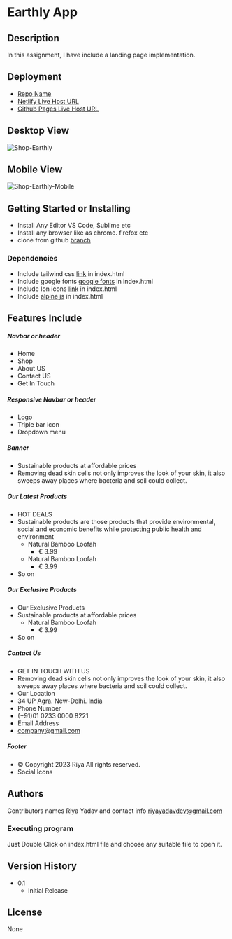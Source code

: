# Earthly App

## Description

In this assignment, I have include a landing page implementation.

## Deployment
* [Repo Name](https://github.com/RiyaYadavDev/1.Assignment-Internshala)
* [Netlify Live Host URL](https://deploy-preview-2--golden-pasca-c6f457.netlify.app/)
* [Github Pages Live Host URL](https://riyayadavdev.github.io/1.Assignment-Internshala/)

## Desktop View  
![Shop-Earthly](https://user-images.githubusercontent.com/122686981/217486798-c78f5517-405f-4642-b537-657da7c7f378.png)

## Mobile View  
![Shop-Earthly-Mobile](https://user-images.githubusercontent.com/122686981/217487457-b06cf3d6-095a-4233-b5ed-692aa1181516.png)

## Getting Started or Installing
* Install Any Editor VS Code, Sublime etc
* Install any browser like as chrome. firefox etc
* clone from github [branch](https://github.com/RiyaYadavDev/Company_Assignment.git)

### Dependencies

* Include tailwind css [link](https://cdn.tailwindcss.com) in index.html
* Include google fonts [google fonts](https://fonts.googleapis.com/css2?family=Inter:wght@100;200;300;400;500;600;700;800;900&display=swap) in index.html
* Include Ion icons [link](https://unpkg.com/ionicons@5.5.2/dist/ionicons/ionicons.esm.js) in index.html
* Include [alpine js](https://unpkg.com/alpinejs@3.x.x/dist/cdn.min.js) in index.html

## Features Include

##### Navbar or header
* Home
* Shop
* About US
* Contact US
* Get In Touch

##### Responsive Navbar or header
* Logo
* Triple bar icon
* Dropdown menu

##### Banner
* Sustainable products at affordable prices
* Removing dead skin cells not only improves the look of your skin, it also sweeps away places where bacteria and soil could collect.

##### Our Latest Products
* HOT DEALS
* Sustainable products are those products that provide environmental, social and economic benefits while protecting public health and environment
  * Natural Bamboo Loofah
    * € 3.99
  * Natural Bamboo Loofah
    * € 3.99
* So on

##### Our Exclusive Products
* Our Exclusive Products
* Sustainable products at affordable prices
  * Natural Bamboo Loofah
    * € 3.99
* So on

##### Contact Us
* GET IN TOUCH WITH US
* Removing dead skin cells not only improves the look of your skin, it also sweeps away places where bacteria and soil could collect.
* Our Location
* 34 UP Agra. New-Delhi. India
* Phone Number
* (+91)01 0233 0000 8221
* Email Address
* company@gmail.com

##### Footer
* © Copyright 2023 Riya All rights reserved.
* Social Icons

## Authors

Contributors names Riya Yadav and contact info riyayadavdev@gmail.com

### Executing program

Just Double Click on index.html file and choose any suitable file to open it.

## Version History

* 0.1
    * Initial Release

## License

None
